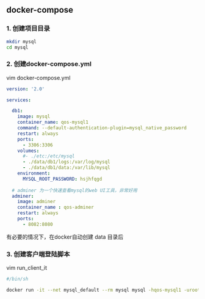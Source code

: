 ## docker-compose

### 1. 创建项目目录

```sh
mkdir mysql
cd mysql
```

### 2. 创建docker-compose.yml

vim docker-compose.yml

```yaml
version: '2.0'

services:

  db1:
    image: mysql
    container_name: qos-mysql1
    command: --default-authentication-plugin=mysql_native_password
    restart: always
    ports: 
      - 3306:3306
    volumes:
      #- ./etc:/etc/mysql
      - ./data/db1/logs:/var/log/mysql
      - ./data/db1/data:/var/lib/mysql
    environment:
      MYSQL_ROOT_PASSWORD: hsjhfqgd
  
  # adminer 为一个快速查看mysql的web UI工具，非常好用
  adminer:
    image: adminer
    container_name : qos-adminer
    restart: always
    ports:
      - 8082:8080
```

有必要的情况下，在docker自动创建 data 目录后

### 3. 创建客户端登陆脚本

vim run_client_it

```sh
#/bin/sh

docker run -it --net mysql_default --rm mysql mysql -hqos-mysql1 -uroot -phsjhfqgd
```

